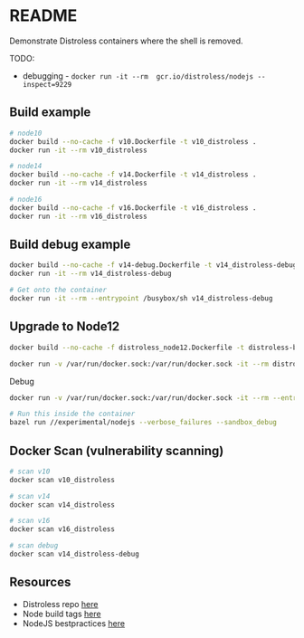 # README

Demonstrate Distroless containers where the shell is removed.  

TODO:

* debugging - `docker run -it --rm  gcr.io/distroless/nodejs --inspect=9229`

## Build example

```sh
# node10
docker build --no-cache -f v10.Dockerfile -t v10_distroless .
docker run -it --rm v10_distroless  

# node14
docker build --no-cache -f v14.Dockerfile -t v14_distroless .
docker run -it --rm v14_distroless  

# node16
docker build --no-cache -f v16.Dockerfile -t v16_distroless .
docker run -it --rm v16_distroless  
```

## Build debug example

```sh
docker build --no-cache -f v14-debug.Dockerfile -t v14_distroless-debug .
docker run -it --rm v14_distroless-debug  

# Get onto the container
docker run -it --rm --entrypoint /busybox/sh v14_distroless-debug
```

## Upgrade to Node12

```sh
docker build --no-cache -f distroless_node12.Dockerfile -t distroless-build .

docker run -v /var/run/docker.sock:/var/run/docker.sock -it --rm distroless-build  
```

Debug  

```sh
docker run -v /var/run/docker.sock:/var/run/docker.sock -it --rm --entrypoint /bin/bash distroless-build  

# Run this inside the container
bazel run //experimental/nodejs --verbose_failures --sandbox_debug  
```

## Docker Scan (vulnerability scanning)

```sh
# scan v10
docker scan v10_distroless  

# scan v14
docker scan v14_distroless  

# scan v16
docker scan v16_distroless  

# scan debug
docker scan v14_distroless-debug  
```

## Resources

* Distroless repo [here](https://github.com/GoogleContainerTools/distroless)  
* Node build tags [here](https://github.com/GoogleContainerTools/distroless/blob/main/nodejs/README.md)  
* NodeJS bestpractices [here](https://snyk.io/wp-content/uploads/10-best-practices-to-containerize-Node.js-web-applications-with-Docker.pdf)  
